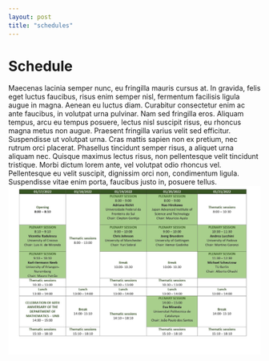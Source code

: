 ```yaml
---
layout: post
title: "schedules"
---
```

# Schedule
Maecenas lacinia semper nunc, eu fringilla mauris cursus at. In gravida, felis eget luctus faucibus, risus enim semper nisl, fermentum facilisis ligula augue in magna. Aenean eu luctus diam. Curabitur consectetur enim ac ante faucibus, in volutpat urna pulvinar. Nam sed fringilla eros. Aliquam tempus, arcu eu tempus posuere, lectus nisl suscipit risus, eu rhoncus magna metus non augue. Praesent fringilla varius velit sed efficitur. Suspendisse ut volutpat urna. Cras mattis sapien non ex pretium, nec rutrum orci placerat. Phasellus tincidunt semper risus, a aliquet urna aliquam nec. Quisque maximus lectus risus, non pellentesque velit tincidunt tristique. Morbi dictum lorem ante, vel volutpat odio rhoncus vel. Pellentesque eu velit suscipit, dignissim orci non, condimentum ligula. Suspendisse vitae enim porta, faucibus justo in, posuere tellus.
![Imagem](/assets/tabela_horario_DEF.jpg)
